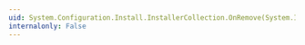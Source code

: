 ```yaml
---
uid: System.Configuration.Install.InstallerCollection.OnRemove(System.Int32,System.Object)
internalonly: False
---
```

